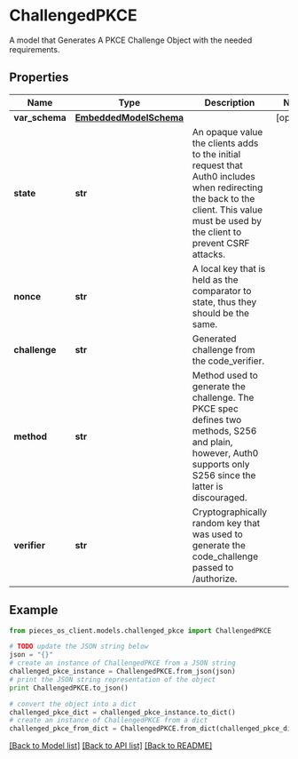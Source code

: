 # ChallengedPKCE

A model that Generates A PKCE Challenge Object with the needed requirements.

## Properties
Name | Type | Description | Notes
------------ | ------------- | ------------- | -------------
**var_schema** | [**EmbeddedModelSchema**](EmbeddedModelSchema.md) |  | [optional] 
**state** | **str** | An opaque value the clients adds to the initial request that Auth0 includes when redirecting the back to the client. This value must be used by the client to prevent CSRF attacks. | 
**nonce** | **str** | A local key that is held as the comparator to state, thus they should be the same. | 
**challenge** | **str** | Generated challenge from the code_verifier. | 
**method** | **str** | Method used to generate the challenge. The PKCE spec defines two methods, S256 and plain, however, Auth0 supports only S256 since the latter is discouraged. | 
**verifier** | **str** | Cryptographically random key that was used to generate the code_challenge passed to /authorize. | 

## Example

```python
from pieces_os_client.models.challenged_pkce import ChallengedPKCE

# TODO update the JSON string below
json = "{}"
# create an instance of ChallengedPKCE from a JSON string
challenged_pkce_instance = ChallengedPKCE.from_json(json)
# print the JSON string representation of the object
print ChallengedPKCE.to_json()

# convert the object into a dict
challenged_pkce_dict = challenged_pkce_instance.to_dict()
# create an instance of ChallengedPKCE from a dict
challenged_pkce_from_dict = ChallengedPKCE.from_dict(challenged_pkce_dict)
```
[[Back to Model list]](../README.md#documentation-for-models) [[Back to API list]](../README.md#documentation-for-api-endpoints) [[Back to README]](../README.md)


